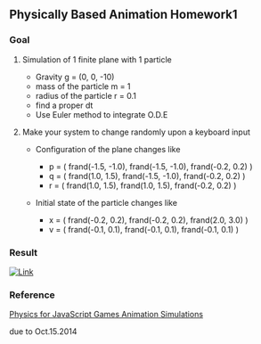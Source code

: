 ## Physically Based Animation Homework1
    
### Goal
1. Simulation of 1 finite plane with 1 particle
    - Gravity g = (0, 0, -10)
    - mass of the particle m = 1
    - radius of the particle r = 0.1
    - find a proper dt
    - Use Euler method to integrate O.D.E

2. Make your system to change randomly upon a keyboard input
    - Configuration of the plane changes like
        - p = ( frand(-1.5, -1.0), frand(-1.5, -1.0), frand(-0.2, 0.2) )
        - q = ( frand(1.0, 1.5), frand(-1.5, -1.0), frand(-0.2, 0.2) )
        - r = ( frand(1.0, 1.5), frand(1.0, 1.5), frand(-0.2, 0.2) )

    - Initial state of the particle changes like
        - x = ( frand(-0.2, 0.2), frand(-0.2, 0.2), frand(2.0, 3.0) )
        - v = ( frand(-0.1, 0.1), frand(-0.1, 0.1), frand(-0.1, 0.1) )

### Result
[![Link](http://img.youtube.com/vi/l4HXS3PgN_E/0.jpg)](http://www.youtube.com/watch?v=l4HXS3PgN_E)

### Reference
[Physics for JavaScript Games Animation Simulations](https://github.com/devramtal/Physics-for-JavaScript-Games-Animation-Simulations)

due to Oct.15.2014